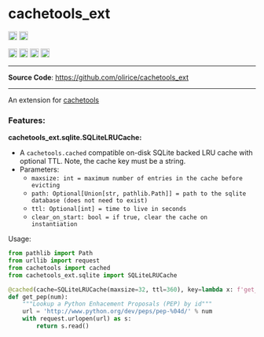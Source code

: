 # cachetools_ext

<p>

<a href="https://github.com/olirice/cachetools_ext/actions"><img src="https://github.com/olirice/cachetools_ext/workflows/Tests/badge.svg" alt="Tests" height="18"></a>
<a href="https://codecov.io/gh/olirice/cachetools_ext"><img src="https://codecov.io/gh/olirice/cachetools_ext/branch/master/graph/badge.svg" height="18"></a>
</p>

<p>
    <a href="https://www.python.org/downloads/"><img src="https://img.shields.io/badge/python-3.6+-blue.svg" alt="Python version" height="18"></a>
  <a href="https://badge.fury.io/py/cachetools_ext"><img src="https://badge.fury.io/py/cachetools_ext.svg" alt="PyPI version" height="18"></a>
    <a href="https://github.com/olirice/cachetools_ext/blob/master/LICENSE"><img src="https://img.shields.io/pypi/l/markdown-subtemplate.svg" alt="License" height="18"></a>
    <a href="https://pypi.org/project/cachetools_ext/"><img src="https://img.shields.io/pypi/dm/cachetools_ext.svg" alt="Download count" height="18"></a>
</p>

---

**Source Code**: <a href="https://github.com/olirice/cachetools_ext" target="_blank">https://github.com/olirice/cachetools_ext</a>

---


An extension for [cachetools](https://github.com/tkem/cachetools)


### Features:

**cachetools_ext.sqlite.SQLiteLRUCache:**

- A `cachetools.cached` compatible on-disk SQLite backed LRU cache with optional TTL. Note, the cache key must be a string.
- Parameters:
  - `maxsize: int = maximum number of entries in the cache before evicting`
  - `path: Optional[Union[str, pathlib.Path]] = path to the sqlite database (does not need to exist)`
  - `ttl: Optional[int] = time to live in seconds`
  - `clear_on_start: bool = if true, clear the cache on instantiation`



Usage:


```python
from pathlib import Path
from urllib import request
from cachetools import cached
from cachetools_ext.sqlite import SQLiteLRUCache

@cached(cache=SQLiteLRUCache(maxsize=32, ttl=360), key=lambda x: f'get_pep|num={x}')
def get_pep(num):
    """Lookup a Python Enhacement Proposals (PEP) by id"""
    url = 'http://www.python.org/dev/peps/pep-%04d/' % num
    with request.urlopen(url) as s:
        return s.read()
```
